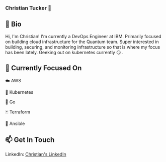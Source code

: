 ### Christian Tucker :wave:

<!--
**Tucker459/Tucker459** is a ✨ _special_ ✨ repository because its `README.md` (this file) appears on your GitHub profile.

Here are some ideas to get you started:

- 🔭 I’m currently working on ...
- 🌱 I’m currently learning ...
- 👯 I’m looking to collaborate on ...
- 🤔 I’m looking for help with ...
- 💬 Ask me about ...
- 📫 How to reach me: ...
- 😄 Pronouns: ...
- ⚡ Fun fact: ...
-->

## :speech_balloon: Bio
Hi, I'm Christian! I'm currently a DevOps Engineer at IBM. Primarily focused on building cloud infrastructure for the Quantum team.  Super interested in building, securing, and monitoring infrastructure so that is where my focus has been lately. Geeking out on kubernetes currently :smirk: . 

## :octopus: Currently Focused On
:cloud: AWS 

:space_invader: Kubernetes

:deciduous_tree: Go 

:black_joker: Terraform

:wrench: Ansible

## :mailbox: Get In Touch
LinkedIn: [Christian's LinkedIn](https://www.linkedin.com/in/christiantucker1/)
